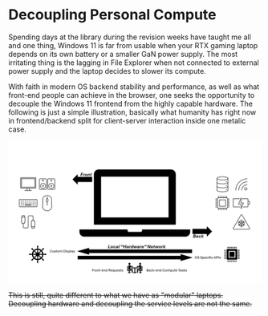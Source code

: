 # Decoupling Personal Compute

Spending days at the library during the revision weeks have taught me all and one thing, Windows 11 is far from usable when your RTX gaming laptop depends on its own battery or a smaller GaN power supply. The most irritating thing is the lagging in File Explorer when not connected to external power supply and the laptop decides to slower its compute.

With faith in modern OS backend stability and performance, as well as what front-end people can achieve in the browser, one seeks the opportunity to decouple the Windows 11 frontend from the highly capable hardware. The following is just a simple illustration, basically what humanity has right now in frontend/backend split for client-server interaction inside one metalic case.

![diagram](figs/decoupled_laptop.png)

~~This is still, quite different to what we have as "modular" laptops. Decoupling hardware and decoupling the service levels are not the same.~~
